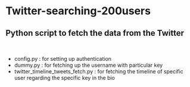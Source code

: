 # Twitter-searching-200users
## Python script to fetch the data from the Twitter
<br/>
<ul>
  <li> config.py : for setting up authentication </li>
  <li> dummy.py  : for fetching up the username with particular key </li>
  <li> twitter_timeline_tweets_fetch.py : for fetching the timeline of specific user regarding the specific key in the bio </li>
</ul>
<br/>


